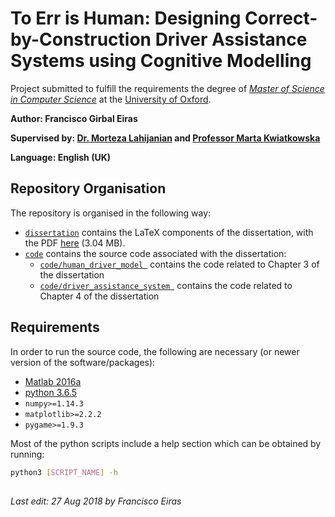 # To Err is Human: Designing Correct-by-Construction Driver Assistance Systems using Cognitive Modelling

Project submitted to fulfill the requirements the degree of [*Master of Science in Computer Science*](https://www.cs.ox.ac.uk/teaching/MSCinCS/) at the [University of Oxford](http://ox.ac.uk).

**Author: Francisco Girbal Eiras**

**Supervised by: [Dr. Morteza Lahijanian](https://www.cs.ox.ac.uk/people/morteza.lahijanian/) and [Professor Marta Kwiatkowska](http://www.cs.ox.ac.uk/marta.kwiatkowska/)**

**Language: English (UK)**

## Repository Organisation

The repository is organised in the following way:

* [`dissertation`](dissertation) contains the LaTeX components of the dissertation, with the PDF [here](dissertation/main.pdf) (3.04 MB).
* [`code`](code) contains the source code associated with the dissertation:
	* [`code/human_driver_model `](code/human_driver_model) contains the code related to Chapter 3 of the dissertation
	* [`code/driver_assistance_system `](code/driver_assistance_system) contains the code related to Chapter 4 of the dissertation

## Requirements

In order to run the source code, the following are necessary (or newer version of the software/packages):

* [Matlab 2016a](https://uk.mathworks.com/products/new_products/release2016a.html)
* [python 3.6.5](https://www.python.org/downloads/)
* `numpy>=1.14.3`
* `matplotlib>=2.2.2`
* `pygame>=1.9.3`

Most of the python scripts include a help section which can be obtained by running:

```bash
python3 [SCRIPT_NAME] -h
```

## <span></span>

###### Last edit: 27 Aug 2018 by Francisco Eiras
